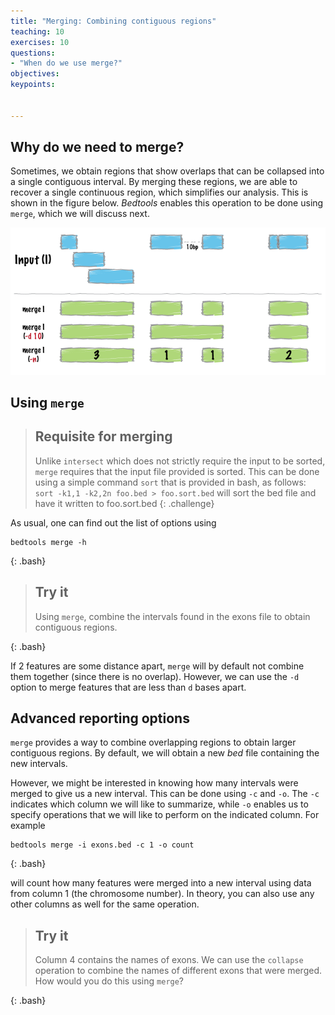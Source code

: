 ```yaml
---
title: "Merging: Combining contiguous regions"
teaching: 10
exercises: 10
questions:
- "When do we use merge?"
objectives:
keypoints:


---
```



## Why do we need to merge? 
Sometimes, we obtain regions that show overlaps that can be collapsed
into a single contiguous interval. By merging these regions, we are
able to recover a single continuous region, which simplifies our
analysis. This is shown in the figure below. *Bedtools* enables this operation to be done using `merge`,
which we will discuss next. 

![Merging regions](../fig/merge.png)

## Using `merge`

> ## Requisite for merging
>
> Unlike `intersect` which does not strictly require the input to be
> sorted, `merge` requires that the input file provided is
> sorted. This can be done using a simple command `sort` that is
> provided in bash, as follows:  `sort -k1,1 -k2,2n foo.bed >
> foo.sort.bed` will sort the bed file and have it written to
> foo.sort.bed
{: .challenge}

As usual, one can find out the list of options using 

~~~
bedtools merge -h
~~~
{: .bash} 

> ## Try it
> 
> Using `merge`, combine the intervals found in the exons file to
> obtain contiguous regions. 
>
{: .bash}

If 2 features are some distance apart, `merge` will by default not
combine them together (since there is no overlap). However, we can use
the `-d` option to merge features that are less than `d` bases apart. 

## Advanced reporting options
`merge` provides a way to combine overlapping regions to obtain larger
contiguous regions. By default, we will obtain a new *bed* file
containing the new intervals. 

However, we might be interested in knowing how many intervals were
merged to give us a new interval. This can be done using `-c` and
`-o`. The `-c` indicates which column we will like to summarize, while
`-o` enables us to specify operations that we will like to perform on
the indicated column. For example

~~~
bedtools merge -i exons.bed -c 1 -o count
~~~
{: .bash}

will count how many features were merged into a new interval using
data from column 1 (the chromosome number). In theory, you can also
use any other columns as well for the same operation. 

> ## Try it
>
> Column 4 contains the names of exons. We can use the `collapse`
> operation to combine the names of different exons that were
> merged. How would you do this using `merge`? 
>
{: .bash}
